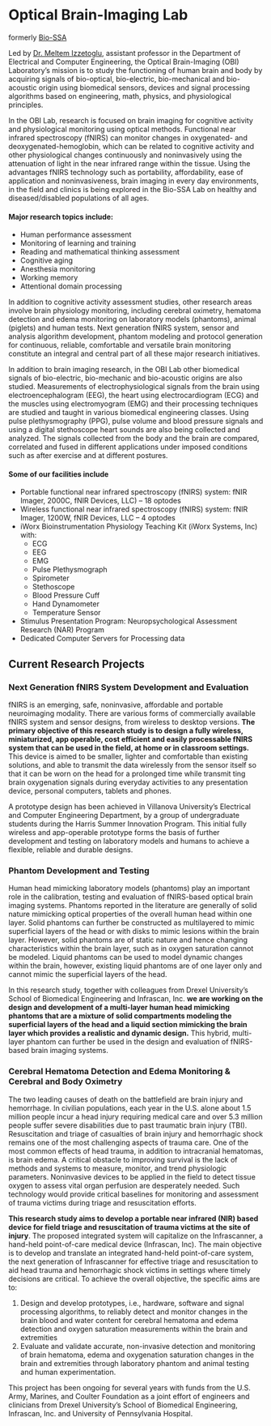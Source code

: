 # Optical Brain-Imaging Lab

formerly [Bio-SSA](https://www1.villanova.edu/villanova/engineering/research/Faculty/biomedical-signals-systems-analysis.html)

Led by [Dr. Meltem Izzetoglu](https://www1.villanova.edu/university/engineering/academic-programs/departments/electrical-computer/directory/biodetail.html?mail=meltem.izzetoglu@villanova.edu), assistant professor in the Department of Electrical and Computer Engineering, the Optical Brain-Imaging (OBI) Laboratory’s mission is to study the functioning of human brain and body by acquiring signals of bio-optical, bio-electric, bio-mechanical and bio-acoustic origin using biomedical sensors, devices and signal processing algorithms based on engineering, math, physics, and physiological principles.

In the OBI Lab, research is focused on brain imaging for cognitive activity and physiological monitoring using optical methods. Functional near infrared spectroscopy (fNIRS) can monitor changes in oxygenated- and deoxygenated-hemoglobin, which can be related to cognitive activity and other physiological changes continuously and noninvasively using the attenuation of light in the near infrared range within the tissue. Using the advantages fNIRS technology such as portability, affordability, ease of application and noninvasiveness, brain imaging in every day environments, in the field and clinics is being explored in the Bio-SSA Lab on healthy and diseased/disabled populations of all ages.

#### Major research topics include:

* Human performance assessment
* Monitoring of learning and training
* Reading and mathematical thinking assessment
* Cognitive aging
* Anesthesia monitoring
* Working memory
* Attentional domain processing

In addition to cognitive activity assessment studies, other research areas involve brain physiology monitoring, including cerebral oximetry, hematoma detection and edema monitoring on laboratory models (phantoms), animal (piglets) and human tests. Next generation fNIRS system, sensor and analysis algorithm development, phantom modeling and protocol generation for continuous, reliable, comfortable and versatile brain monitoring constitute an integral and central part of all these major research initiatives.

In addition to brain imaging research, in the OBI Lab other biomedical signals of bio-electric, bio-mechanic and bio-acoustic origins are also studied. Measurements of electrophysiological signals from the brain using electroencephalogram (EEG), the heart using electrocardiogram (ECG) and the muscles using electromyogram (EMG) and their processing techniques are studied and taught in various biomedical engineering classes. Using pulse plethysmography (PPG), pulse volume and blood pressure signals and using a digital stethoscope heart sounds are also being collected and analyzed. The signals collected from the body and the brain are compared, correlated and fused in different applications under imposed conditions such as after exercise and at different postures.


#### Some of our facilities include

* Portable functional near infrared spectroscopy (fNIRS) system: fNIR Imager, 2000C, fNIR Devices, LLC) – 18 optodes
* Wireless functional near infrared spectroscopy (fNIRS) system: fNIR Imager, 1200W, fNIR Devices, LLC – 4 optodes
* iWorx Bioinstrumentation Physiology Teaching Kit (iWorx Systems, Inc) with:
  * ECG
  * EEG
  * EMG
  * Pulse Plethysmograph
  * Spirometer
  * Stethoscope
  * Blood Pressure Cuff
  * Hand Dynamometer
  * Temperature Sensor
* Stimulus Presentation Program: Neuropsychological Assessment Research (NAR) Program
* Dedicated Computer Servers for Processing data


## Current Research Projects

### Next Generation fNIRS System Development and Evaluation
fNIRS is an emerging, safe, noninvasive, affordable and portable neuroimaging modality. There are various forms of commercially available fNIRS system and sensor designs, from wireless to desktop versions. **The primary objective of this research study is to design a fully wireless, miniaturized, app operable, cost efficient and easily processable fNIRS system that can be used in the field, at home or in classroom settings.** This device is aimed to be smaller, lighter and comfortable than existing solutions, and able to transmit the data wirelessly from the sensor itself so that it can be worn on the head for a prolonged time while transmit ting brain oxygenation signals during everyday activities to any presentation device, personal computers, tablets and phones.

A prototype design has been achieved in Villanova University’s Electrical and Computer Engineering Department, by a group of undergraduate students during the Harris Summer Innovation Program. This initial fully wireless and app-operable prototype forms the basis of further development and testing on laboratory models and humans to achieve a flexible, reliable and durable designs.


### Phantom Development and Testing
Human head mimicking laboratory models (phantoms) play an important role in the calibration, testing and evaluation of fNIRS-based optical brain imaging systems. Phantoms reported in the literature are generally of solid nature mimicking optical properties of the overall human head within one layer. Solid phantoms can further be constructed as multilayered to mimic superficial layers of the head or with disks to mimic lesions within the brain layer. However, solid phantoms are of static nature and hence changing characteristics within the brain layer, such as in oxygen saturation cannot be modeled. Liquid phantoms can be used to model dynamic changes within the brain, however, existing liquid phantoms are of one layer only and cannot mimic the superficial layers of the head.

In this research study, together with colleagues from Drexel University’s School of Biomedical Engineering and Infrascan, Inc. **we are working on the design and development of a multi-layer human head mimicking phantoms that are a mixture of solid compartments modeling the superficial layers of the head and a liquid section mimicking the brain layer which provides a realistic and dynamic design.** This hybrid, multi-layer phantom can further be used in the design and evaluation of fNIRS-based brain imaging systems.


### Cerebral Hematoma Detection and Edema Monitoring & Cerebral and Body Oximetry
The two leading causes of death on the battlefield are brain injury and hemorrhage. In civilian populations, each year in the U.S. alone about 1.5 million people incur a head injury requiring medical care and over 5.3 million people suffer severe disabilities due to past traumatic brain injury (TBI). Resuscitation and triage of casualties of brain injury and hemorrhagic shock remains one of the most challenging aspects of trauma care. One of the most common effects of head trauma, in addition to intracranial hematomas, is brain edema. A critical obstacle to improving survival is the lack of methods and systems to measure, monitor, and trend physiologic parameters.  Noninvasive devices to be applied in the field to detect tissue oxygen to assess vital organ perfusion are desperately needed. Such technology would provide critical baselines for monitoring and assessment of trauma victims during triage and resuscitation efforts.

**This research study aims to develop a portable near infrared (NIR) based device for field triage and resuscitation of trauma victims at the site of injury**. The proposed integrated system will capitalize on the Infrascanner, a hand-held point-of-care medical device (Infrascan, Inc). The main objective is to develop and translate an integrated hand-held point-of-care system, the next generation of Infrascanner for effective triage and resuscitation to aid head trauma and hemorrhagic shock victims in settings where timely decisions are critical. To achieve the overall objective, the specific aims are to:

1. Design and develop prototypes, i.e., hardware, software and signal processing algorithms, to reliably detect and monitor changes in the brain blood and water content for cerebral hematoma and edema detection and oxygen saturation measurements within the brain and extremities
2. Evaluate and validate accurate, non-invasive detection and monitoring of brain hematoma, edema and oxygenation saturation changes in the brain and extremities through laboratory phantom and animal testing and human experimentation.

This project has been ongoing for several years with funds from the U.S. Army, Marines, and Coulter Foundation as a joint effort of engineers and clinicians from Drexel University’s School of Biomedical Engineering, Infrascan, Inc. and University of Pennsylvania Hospital.

<!--

**Here are some ideas to get you started:**

🙋‍♀️ A short introduction - what is your organization all about?
🌈 Contribution guidelines - how can the community get involved?
👩‍💻 Useful resources - where can the community find your docs? Is there anything else the community should know?
🍿 Fun facts - what does your team eat for breakfast?
🧙 Remember, you can do mighty things with the power of [Markdown](https://docs.github.com/github/writing-on-github/getting-started-with-writing-and-formatting-on-github/basic-writing-and-formatting-syntax)
-->
